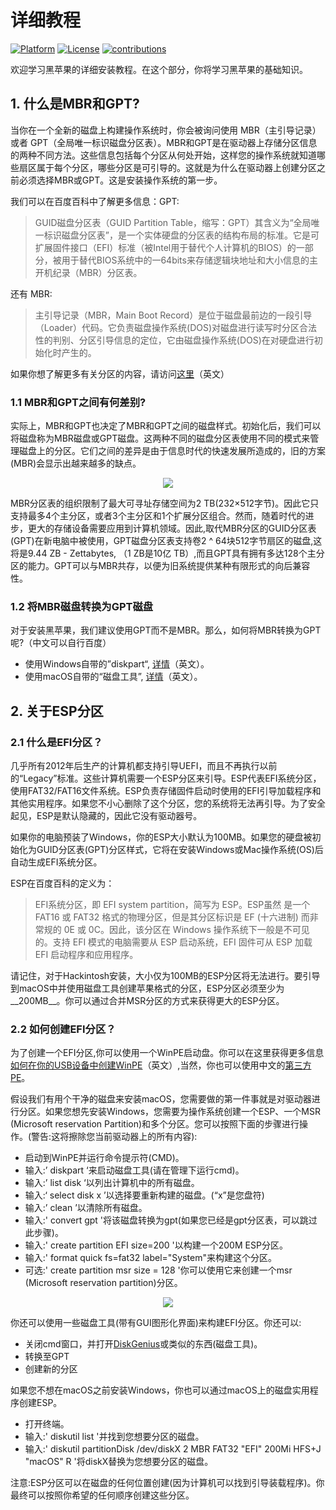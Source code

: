 # 详细教程
[![Platform](https://img.shields.io/badge/Platform-Markdown-bule.svg)](https://shields.io/)
[![License](https://img.shields.io/badge/license-CC%204.0-blue.svg)](https://creativecommons.org/licenses/by/4.0/)
[![contributions](https://img.shields.io/badge/contributions-welcome-green.svg)](https://github.com/huangyz0918/Hackintosh-Installer-University/)

欢迎学习黑苹果的详细安装教程。在这个部分，你将学习黑苹果的基础知识。

## 1. 什么是MBR和GPT?
当你在一个全新的磁盘上构建操作系统时，你会被询问使用 MBR（主引导记录）或者 GPT（全局唯一标识磁盘分区表）。MBR和GPT是在驱动器上存储分区信息的两种不同方法。这些信息包括每个分区从何处开始，这样您的操作系统就知道哪些扇区属于每个分区，哪些分区是可引导的。这就是为什么在驱动器上创建分区之前必须选择MBR或GPT。这是安装操作系统的第一步。

我们可以在百度百科中了解更多信息：GPT:

> GUID磁盘分区表（GUID Partition Table，缩写：GPT）其含义为“全局唯一标识磁盘分区表”，是一个实体硬盘的分区表的结构布局的标准。它是可扩展固件接口（EFI）标准（被Intel用于替代个人计算机的BIOS）的一部分，被用于替代BIOS系统中的一64bits来存储逻辑块地址和大小信息的主开机纪录（MBR）分区表。

还有 MBR:
> 主引导记录（MBR，Main Boot Record）是位于磁盘最前边的一段引导（Loader）代码。它负责磁盘操作系统(DOS)对磁盘进行读写时分区合法性的判别、分区引导信息的定位，它由磁盘操作系统(DOS)在对硬盘进行初始化时产生的。

如果你想了解更多有关分区的内容，请访问[这里](https://www.howtogeek.com/184659/beginner-geek-hard-disk-partitions-explained/)（英文）

### 1.1 MBR和GPT之间有何差别?
实际上，MBR和GPT也决定了MBR和GPT之间的磁盘样式。初始化后，我们可以将磁盘称为MBR磁盘或GPT磁盘。这两种不同的磁盘分区表使用不同的模式来管理磁盘上的分区。它们之间的差异是由于信息时代的快速发展所造成的，旧的方案(MBR)会显示出越来越多的缺点。

<div align=center><img src="https://i.loli.net/2018/05/20/5b0166a8aeaaf.png"/></div>

MBR分区表的组织限制了最大可寻址存储空间为2 TB(232×512字节)。因此它只支持最多4个主分区，或者3个主分区和1个扩展分区组合。然而，随着时代的进步，更大的存储设备需要应用到计算机领域。因此,取代MBR分区的GUID分区表(GPT)在新电脑中被使用，GPT磁盘分区表支持卷2 ^ 64块512字节扇区的磁盘,这将是9.44 ZB - Zettabytes, （1 ZB是10亿 TB）,而且GPT具有拥有多达128个主分区的能力。GPT可以与MBR共存，以便为旧系统提供某种有限形式的向后兼容性。

### 1.2 将MBR磁盘转换为GPT磁盘

对于安装黑苹果，我们建议使用GPT而不是MBR。那么，如何将MBR转换为GPT呢?（中文可以自行百度）

- 使用Windows自带的”diskpart“, [详情](https://docs.microsoft.com/en-us/windows-server/storage/disk-management/change-an-mbr-disk-into-a-gpt-disk)（英文）。
- 使用macOS自带的“磁盘工具”, [详情](https://compknow.com/article/changing-mbr-to-gpt-in-mac-os-x/)（英文）。

## 2. 关于ESP分区

### 2.1 什么是EFI分区？
几乎所有2012年后生产的计算机都支持引导UEFI，而且不再执行以前的“Legacy”标准。这些计算机需要一个ESP分区来引导。ESP代表EFI系统分区，使用FAT32/FAT16文件系统。ESP负责存储固件启动时使用的EFI引导加载程序和其他实用程序。如果您不小心删除了这个分区，您的系统将无法再引导。为了安全起见，ESP是默认隐藏的，因此它没有驱动器号。

如果你的电脑预装了Windows，你的ESP大小默认为100MB。如果您的硬盘被初始化为GUID分区表(GPT)分区样式，它将在安装Windows或Mac操作系统(OS)后自动生成EFI系统分区。

ESP在百度百科的定义为：
> EFI系统分区，即 EFI system partition，简写为 ESP。ESP虽然 是一个 FAT16 或 FAT32 格式的物理分区，但是其分区标识是 EF (十六进制) 而非常规的 0E 或 0C。因此，该分区在 Windows 操作系统下一般是不可见的。支持 EFI 模式的电脑需要从 ESP 启动系统，EFI 固件可从 ESP 加载 EFI 启动程序和应用程序。

请记住，对于Hackintosh安装，大小仅为100MB的ESP分区将无法进行。要引导到macOS中并使用磁盘工具创建苹果格式的分区，ESP分区必须至少为__200MB__。你可以通过合并MSR分区的方式来获得更大的ESP分区。

### 2.2 如何创建EFI分区？
为了创建一个EFI分区,你可以使用一个WinPE启动盘。你可以在这里获得更多信息[如何在你的USB设备中创建WinPE](https://recoverit.wondershare.com/windows-pe/how-to-create-a-windows-pe-bootable-usb-drive.html)（英文）,当然，你也可以使用中文的[第三方PE](http://www.wepe.com.cn/)。

假设我们有用个干净的磁盘来安装macOS，您需要做的第一件事就是对驱动器进行分区。如果您想先安装Windows，您需要为操作系统创建一个ESP、一个MSR (Microsoft reservation Partition)和多个分区。您可以按照下面的步骤进行操作。(警告:这将擦除您当前驱动器上的所有内容):

- 启动到WinPE并运行命令提示符(CMD)。
- 输入:’ diskpart ‘来启动磁盘工具(请在管理下运行cmd)。
- 输入:’ list disk ‘以列出计算机中的所有磁盘。
- 输入:‘ select disk x ’以选择要重新构建的磁盘。(“x”是您盘符)
- 输入:’ clean ’以清除所有磁盘。
- 输入:' convert gpt '将该磁盘转换为gpt(如果您已经是gpt分区表，可以跳过此步骤)。
- 输入:' create partition EFI size=200 '以构建一个200M ESP分区。
- 输入:' format quick fs=fat32 label="System"来构建这个分区。
- 可选:' create partition msr size = 128 '你可以使用它来创建一个msr (Microsoft reservation partition)分区。

<div align=center><img src="https://i.loli.net/2018/05/20/5b015b11c2a5f.jpg"/></div>

你还可以使用一些磁盘工具(带有GUI图形化界面)来构建EFI分区。你还可以:
- 关闭cmd窗口，并打开[DiskGenius](http://www.diskgenius.net/)或类似的东西(磁盘工具)。
- 转换至GPT
- 创建新的分区

如果您不想在macOS之前安装Windows，你也可以通过macOS上的磁盘实用程序创建ESP。
- 打开终端。
- 输入:' diskutil list '并找到您想要分区的磁盘。
- 输入:' diskutil partitionDisk /dev/diskX 2 MBR FAT32 "EFI" 200Mi HFS+J "macOS" R '将diskX替换为您想要分区的磁盘。

注意:ESP分区可以在磁盘的任何位置创建(因为计算机可以找到引导装载程序)。你最终可以按照你希望的任何顺序创建这些分区。
